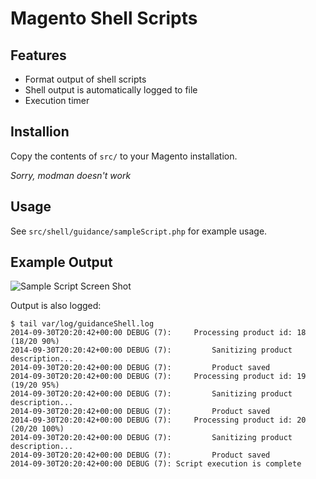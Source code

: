 # Magento Shell Scripts

## Features

* Format output of shell scripts
* Shell output is automatically logged to file
* Execution timer

## Installion

Copy the contents of `src/` to your Magento installation.

*Sorry, modman doesn't work*

## Usage 

See `src/shell/guidance/sampleScript.php` for example usage.

## Example Output

![Sample Script Screen Shot](http://i.imgur.com/tHtgpCD.png)

Output is also logged:

    $ tail var/log/guidanceShell.log 
    2014-09-30T20:20:42+00:00 DEBUG (7):     Processing product id: 18 (18/20 90%)
    2014-09-30T20:20:42+00:00 DEBUG (7):         Sanitizing product description...
    2014-09-30T20:20:42+00:00 DEBUG (7):         Product saved
    2014-09-30T20:20:42+00:00 DEBUG (7):     Processing product id: 19 (19/20 95%)
    2014-09-30T20:20:42+00:00 DEBUG (7):         Sanitizing product description...
    2014-09-30T20:20:42+00:00 DEBUG (7):         Product saved
    2014-09-30T20:20:42+00:00 DEBUG (7):     Processing product id: 20 (20/20 100%)
    2014-09-30T20:20:42+00:00 DEBUG (7):         Sanitizing product description...
    2014-09-30T20:20:42+00:00 DEBUG (7):         Product saved
    2014-09-30T20:20:42+00:00 DEBUG (7): Script execution is complete